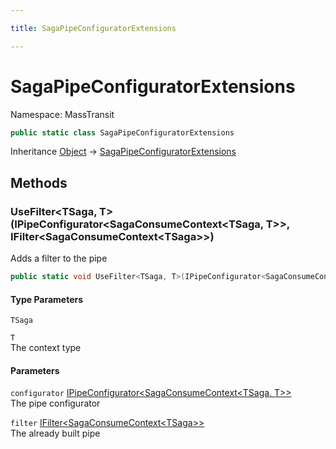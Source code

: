 ```yaml
---

title: SagaPipeConfiguratorExtensions

---
```


# SagaPipeConfiguratorExtensions

Namespace: MassTransit

```csharp
public static class SagaPipeConfiguratorExtensions
```

Inheritance [Object](https://learn.microsoft.com/en-us/dotnet/api/system.object) → [SagaPipeConfiguratorExtensions](../masstransit/sagapipeconfiguratorextensions)

## Methods

### **UseFilter\<TSaga, T\>(IPipeConfigurator\<SagaConsumeContext\<TSaga, T\>\>, IFilter\<SagaConsumeContext\<TSaga\>\>)**

Adds a filter to the pipe

```csharp
public static void UseFilter<TSaga, T>(IPipeConfigurator<SagaConsumeContext<TSaga, T>> configurator, IFilter<SagaConsumeContext<TSaga>> filter)
```

#### Type Parameters

`TSaga`<br/>

`T`<br/>
The context type

#### Parameters

`configurator` [IPipeConfigurator\<SagaConsumeContext\<TSaga, T\>\>](../../masstransit-abstractions/masstransit/ipipeconfigurator-1)<br/>
The pipe configurator

`filter` [IFilter\<SagaConsumeContext\<TSaga\>\>](../../masstransit-abstractions/masstransit/ifilter-1)<br/>
The already built pipe
